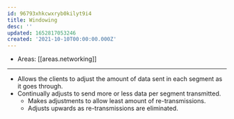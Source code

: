 ```yaml
---
id: 96793xhkcwxryb0kilyt9i4
title: Windowing
desc: ''
updated: 1652817053246
created: '2021-10-10T00:00:00.000Z'
---
```


- Areas: [[areas.networking]]

---

- Allows the clients to adjust the amount of data sent in each segment as it goes through.
- Continually adjusts to send more or less data per segment transmitted.
  - Makes adjustments to allow least amount of re-transmissions.
  - Adjusts upwards as re-transmissions are eliminated.
